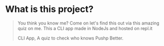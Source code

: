 # What is this project?
>You think you know me? Come on let's find this out via this amazing quiz on me. This a CLI app made in NodeJs and hosted on repl.it
>
>CLI App, A quiz to check who knows Pushp Better.
